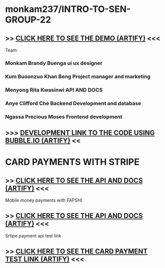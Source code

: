 # monkam237/INTRO-TO-SEN-GROUP-22
## >> [CLICK HERE TO SEE THE DEMO (ARTIFY)](https://monkam.bubbleapps.io/version-test/?H=Home) <<<
Team:
### Monkam Brandy Buenga ui ux designer
### Kum Buoonzuo Khan Beng Project manager and marketing
### Menyong Rita Kwasinwi  API AND DOCS
### Anye Clifford Che Backend Development and database
### Ngassa Precious Moses Frontend development

## >>> [DEVELOPMENT LINK TO THE CODE USING BUBBLE.IO (ARTIFY)](https://bubble.io/page?id=monkam&tab=tabs-1&name=index) <<

# CARD PAYMENTS WITH STRIPE
## >> [CLICK HERE TO SEE THE API AND DOCS (ARTIFY)](https://docs.stripe.com/api/payment_methods) <<<

Mobile money payments with FAPSHI
## >> [CLICK HERE TO SEE THE API AND DOCS (ARTIFY)](https://documentation.fapshi.com/dev-tools.html) <<<
Srtipe payment api test link
## >> [CLICK HERE TO SEE THE CARD PAYMENT TEST LINK (ARTIFY)](https://buy.stripe.com/test_3csaFCbuU3pE5Xi5kk) <<<
